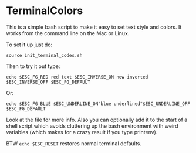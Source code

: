 # TerminalColors
This is a simple bash script to make it easy to set text style and colors.
It works from the command line on the Mac or Linux.

To set it up just do:

`source init_terminal_codes.sh`

Then to try it out type:

`echo $ESC_FG_RED red text $ESC_INVERSE_ON now inverted $ESC_INVERSE_OFF $ESC_FG_DEFAULT`

Or:

`echo $ESC_FG_BLUE $ESC_UNDERLINE_ON"blue underlined"$ESC_UNDERLINE_OFF $ESC_FG_DEFAULT`

Look at the file for more info. Also you can optionally add it to the start of a shell script
which avoids cluttering up the bash environment with weird variables (which makes for a crazy 
result if you type printenv). 

BTW `echo $ESC_RESET` restores normal terminal defaults.

